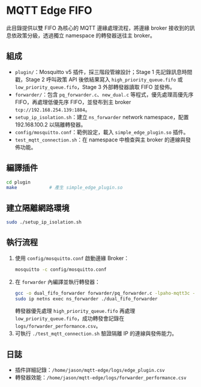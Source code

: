 # MQTT Edge FIFO

此目錄提供以雙 FIFO 為核心的 MQTT 邊緣處理流程，將邊緣 broker 接收到的訊息依政策分級，透過獨立 namespace 的轉發器送往主 broker。

## 組成

- `plugin/`：Mosquitto v5 插件，採三階段管線設計；Stage 1 先記錄訊息時間戳，Stage 2 呼叫政策 API 後依結果寫入 `high_priority_queue.fifo` 或 `low_priority_queue.fifo`，Stage 3 外部轉發器讀取 FIFO 並發佈。
- `forwarder/`：包含 `pq_forwarder.c`、`new_dual.c` 等程式，優先處理高優先序 FIFO，再處理低優先序 FIFO，並發布到主 broker `tcp://192.168.254.139:1884`。
- `setup_ip_isolation.sh`：建立 `ns_forwarder` network namespace，配置 192.168.100.2 以隔離轉發器。
- `config/mosquitto.conf`：範例設定，載入 `simple_edge_plugin.so` 插件。
- `test_mqtt_connection.sh`：在 namespace 中檢查與主 broker 的連線與發佈功能。

## 編譯插件

```bash
cd plugin
make            # 產生 simple_edge_plugin.so
```

## 建立隔離網路環境

```bash
sudo ./setup_ip_isolation.sh
```

## 執行流程

1. 使用 `config/mosquitto.conf` 啟動邊緣 Broker：
   ```bash
   mosquitto -c config/mosquitto.conf
   ```
2. 在 `forwarder` 內編譯並執行轉發器：
   ```bash
   gcc -o dual_fifo_forwarder forwarder/pq_forwarder.c -lpaho-mqtt3c -ljson-c -lpthread
   sudo ip netns exec ns_forwarder ./dual_fifo_forwarder
   ```
   轉發器優先處理 `high_priority_queue.fifo` 再處理 `low_priority_queue.fifo`，成功轉發會記錄在 `logs/forwarder_performance.csv`。
3. 可執行 `./test_mqtt_connection.sh` 驗證隔離 IP 的連線與發佈能力。

## 日誌

- 插件詳細記錄：`/home/jason/mqtt-edge/logs/edge_plugin.csv`
- 轉發器效能：`/home/jason/mqtt-edge/logs/forwarder_performance.csv`
